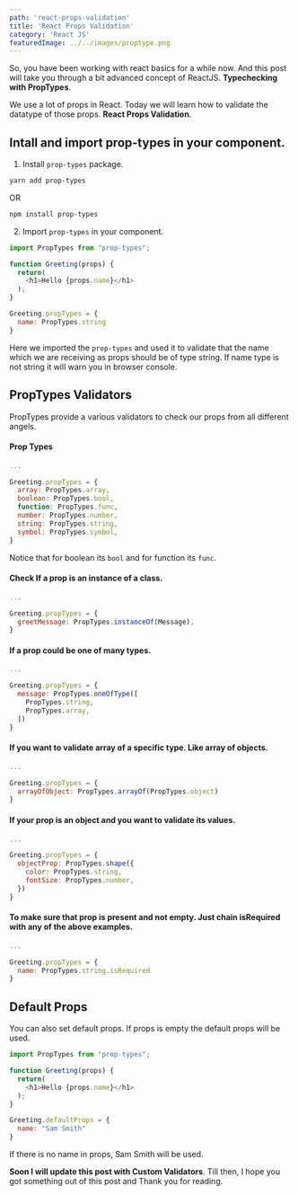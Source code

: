 ```yaml
---
path: 'react-props-validation'
title: 'React Props Validation'
category: 'React JS'
featuredImage: ../../images/proptype.png
---
```


So, you have been working with react basics for a while now. And this post will take you through a bit advanced concept of ReactJS. **Typechecking with PropTypes**.

We use a lot of props in React. Today we will learn how to validate the datatype of those props. **React Props Validation**.

## Intall and import prop-types in your component.

1. Install `prop-types` package.

```bash
yarn add prop-types
```

OR

```bash
npm install prop-types
```

2. Import `prop-types` in your component.

```js
import PropTypes from "prop-types";

function Greeting(props) {
  return(
    <h1>Hello {props.name}</h1>
  );
}

Greeting.propTypes = {
  name: PropTypes.string
}
```

Here we imported the `prop-types` and used it to validate that the name which we are receiving as props should be of type string. If name type is not string it will warn you in browser console.

## PropTypes Validators

PropTypes provide a various validators to check our props from all different angels.

#### Prop Types

```js
...

Greeting.propTypes = {
  array: PropTypes.array,
  boolean: PropTypes.bool,
  function: PropTypes.func,
  number: PropTypes.number,
  string: PropTypes.string,
  symbol: PropTypes.symbol,
}
```

Notice that for boolean its `bool` and for function its `func`.

#### Check If a prop is an instance of a class.

```js
...

Greeting.propTypes = {
  greetMessage: PropTypes.instanceOf(Message),
}
```

#### If a prop could be one of many types.

```js
...

Greeting.propTypes = {
  message: PropTypes.oneOfType([
    PropTypes.string,
    PropTypes.array,
  ])
}
```

#### If you want to validate array of a specific type. Like array of objects.

```js
...

Greeting.propTypes = {
  arrayOfObject: PropTypes.arrayOf(PropTypes.object)
}
```

#### If your prop is an object and you want to validate its values.

```js
...

Greeting.propTypes = {
  objectProp: PropTypes.shape({
    color: PropTypes.string,
    fontSize: PropTypes.number,
  })
}
```

#### To make sure that prop is present and not empty. Just chain isRequired with any of the above examples.

```js
...

Greeting.propTypes = {
  name: PropTypes.string.isRequired
}
```

## Default Props

You can also set default props. If props is empty the default props will be used.

```js
import PropTypes from "prop-types";

function Greeting(props) {
  return(
    <h1>Hello {props.name}</h1>
  );
}

Greeting.defaultProps = {
  name: "Sam Smith"
}
```

If there is no name in props, Sam Smith will be used.

**Soon I will update this post with Custom Validators**. Till then, I hope you got something out of this post and Thank you for reading.
